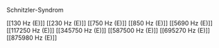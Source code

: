 Schnitzler-Syndrom

[[130 Hz (E)]]
[[230 Hz (E)]]
[[750 Hz (E)]]
[[850 Hz (E)]]
[[5690 Hz (E)]]
[[117250 Hz (E)]]
[[345750 Hz (E)]]
[[587500 Hz (E)]]
[[695270 Hz (E)]]
[[875980 Hz (E)]]